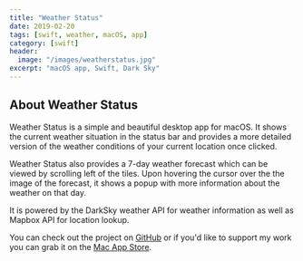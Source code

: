 ```yaml
---
title: "Weather Status"
date: 2019-02-20
tags: [swift, weather, macOS, app]
category: [swift]
header:
  image: "/images/weatherstatus.jpg"
excerpt: "macOS app, Swift, Dark Sky"
---
```


## About Weather Status
Weather Status is a simple and beautiful desktop app for macOS. It shows the current weather situation in the status bar and provides a more detailed version of the weather conditions of your current location once clicked.

Weather Status also provides a 7-day weather forecast which can be viewed by scrolling left of the tiles. Upon hovering the cursor over the the image of the forecast, it shows a popup with more information about the weather on that day.

It is powered by the DarkSky weather API for weather information as well as Mapbox API for location lookup.

You can check out the project on [GitHub](https://github.com/nbolar/Weather-Status) or if you'd like to support my work you can grab it on the [Mac App Store](https://itunes.apple.com/us/app/weather-status/id1453284596?ls=1&mt=12).
